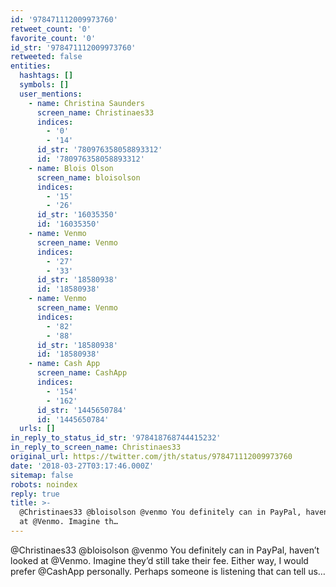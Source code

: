 ```yaml
---
id: '978471112009973760'
retweet_count: '0'
favorite_count: '0'
id_str: '978471112009973760'
retweeted: false
entities:
  hashtags: []
  symbols: []
  user_mentions:
    - name: Christina Saunders
      screen_name: Christinaes33
      indices:
        - '0'
        - '14'
      id_str: '780976358058893312'
      id: '780976358058893312'
    - name: Blois Olson
      screen_name: bloisolson
      indices:
        - '15'
        - '26'
      id_str: '16035350'
      id: '16035350'
    - name: Venmo
      screen_name: Venmo
      indices:
        - '27'
        - '33'
      id_str: '18580938'
      id: '18580938'
    - name: Venmo
      screen_name: Venmo
      indices:
        - '82'
        - '88'
      id_str: '18580938'
      id: '18580938'
    - name: Cash App
      screen_name: CashApp
      indices:
        - '154'
        - '162'
      id_str: '1445650784'
      id: '1445650784'
  urls: []
in_reply_to_status_id_str: '978418768744415232'
in_reply_to_screen_name: Christinaes33
original_url: https://twitter.com/jth/status/978471112009973760
date: '2018-03-27T03:17:46.000Z'
sitemap: false
robots: noindex
reply: true
title: >-
  @Christinaes33 @bloisolson @venmo You definitely can in PayPal, haven’t looked
  at @Venmo. Imagine th…
---
```


@Christinaes33 @bloisolson @venmo You definitely can in PayPal, haven’t looked at @Venmo. Imagine they’d still take their fee. Either way, I would prefer @CashApp personally. Perhaps someone is listening that can tell us…